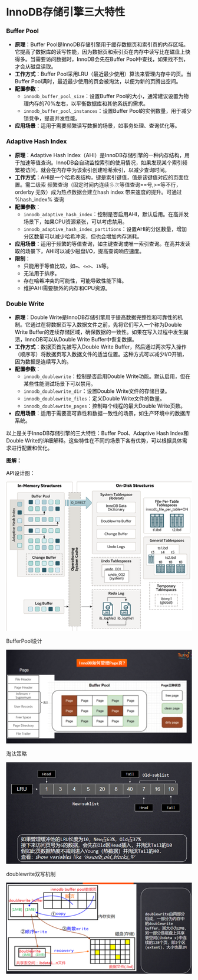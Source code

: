 # InnoDB存储引擎三大特性

### <font style="color:rgb(6, 6, 7);">Buffer Pool</font>
+ **<font style="color:rgb(6, 6, 7);">原理</font>**<font style="color:rgb(6, 6, 7);">：Buffer Pool是InnoDB存储引擎用于缓存数据页和索引页的内存区域。它提高了数据库的读写性能，因为数据页和索引页在内存中读写比在磁盘上快得多。当需要访问数据时，InnoDB会先在Buffer Pool中查找，如果找不到，才会从磁盘读取。</font>
+ **<font style="color:rgb(6, 6, 7);">工作方式</font>**<font style="color:rgb(6, 6, 7);">：Buffer Pool采用LRU（最近最少使用）算法来管理内存中的页。当Buffer Pool满时，最近最少使用的页会被淘汰，以便为新的页腾出空间。</font>
+ **<font style="color:rgb(6, 6, 7);">配置参数</font>**<font style="color:rgb(6, 6, 7);">：</font>
    - `innodb_buffer_pool_size`<font style="color:rgb(6, 6, 7);">：设置Buffer Pool的大小，通常建议设置为物理内存的70%左右，以平衡数据库和其他系统的需求。</font>
    - `innodb_buffer_pool_instances`<font style="color:rgb(6, 6, 7);">：设置Buffer Pool的实例数量，用于减少锁竞争，提高并发性能。</font>
+ **<font style="color:rgb(6, 6, 7);">应用场景</font>**<font style="color:rgb(6, 6, 7);">：适用于需要频繁读写数据的场景，如事务处理、查询优化等。</font>

### <font style="color:rgb(6, 6, 7);">Adaptive Hash Index</font>
+ **<font style="color:rgb(6, 6, 7);">原理</font>**<font style="color:rgb(6, 6, 7);">：Adaptive Hash Index（AHI）是InnoDB存储引擎的一种内存结构，用于加速等值查询。InnoDB会自动监控索引的使用情况，如果发现某个索引频繁被访问，就会在内存中为该索引创建哈希索引，以减少查询时间。</font>
+ **<font style="color:rgb(6, 6, 7);">工作方式</font>**<font style="color:rgb(6, 6, 7);">：AHI是一个哈希表结构，键是索引键值，值是该键值对应的页面位置。需</font>二级索 频繁查询（固定时间内连续<font style="color:rgb(143, 143, 143);">多次</font>等值查询==号,>=等不行，orderby 无效）成为热点数据会建立hash index 带来速度的提升。可通过 %hash_index% 查询
+ **<font style="color:rgb(6, 6, 7);">配置参数</font>**<font style="color:rgb(6, 6, 7);">：</font>
    - `innodb_adaptive_hash_index`<font style="color:rgb(6, 6, 7);">：控制是否启用AHI，默认启用。在高并发场景下，如果CPU资源紧张，可以考虑禁用。</font>
    - `innodb_adaptive_hash_index_partitions`<font style="color:rgb(6, 6, 7);">：设置AHI的分区数量，增加分区数量可以减少哈希冲突，但也会增加内存消耗。</font>
+ **<font style="color:rgb(6, 6, 7);">应用场景</font>**<font style="color:rgb(6, 6, 7);">：适用于频繁的等值查询，如主键查询或唯一索引查询。在高并发读取的场景下，AHI可以减少磁盘I/O，提高查询响应速度。</font>
+ **<font style="color:rgb(6, 6, 7);">限制</font>**<font style="color:rgb(6, 6, 7);">：</font>
    - <font style="color:rgb(6, 6, 7);">只能用于等值比较，如</font>`=`<font style="color:rgb(6, 6, 7);">、</font>`<=>`<font style="color:rgb(6, 6, 7);">、</font>`IN`<font style="color:rgb(6, 6, 7);">等。</font>
    - <font style="color:rgb(6, 6, 7);">无法用于排序。</font>
    - <font style="color:rgb(6, 6, 7);">存在哈希冲突的可能性，可能导致性能下降。</font>
    - <font style="color:rgb(6, 6, 7);">维护AHI需要额外的内存和CPU资源。</font>

### <font style="color:rgb(6, 6, 7);">Double Write</font>
+ **<font style="color:rgb(6, 6, 7);">原理</font>**<font style="color:rgb(6, 6, 7);">：Double Write是InnoDB存储引擎用于提高数据完整性和可靠性的机制。它通过在将数据页写入数据文件之前，先将它们写入一个称为Double Write Buffer的连续存储区域，确保数据的一致性。如果在写入过程中发生崩溃，InnoDB可以从Double Write Buffer中恢复数据。</font>
+ **<font style="color:rgb(6, 6, 7);">工作方式</font>**<font style="color:rgb(6, 6, 7);">：数据页首先被写入Double Write Buffer，然后通过两次写入操作（顺序写）将数据页写入数据文件的适当位置。这种方式可以减少I/O开销，因为数据是连续写入的。</font>
+ **<font style="color:rgb(6, 6, 7);">配置参数</font>**<font style="color:rgb(6, 6, 7);">：</font>
    - `innodb_doublewrite`<font style="color:rgb(6, 6, 7);">：控制是否启用Double Write功能。默认启用，但在某些性能测试场景下可以禁用。</font>
    - `innodb_doublewrite_dir`<font style="color:rgb(6, 6, 7);">：设置Double Write文件的存储目录。</font>
    - `innodb_doublewrite_files`<font style="color:rgb(6, 6, 7);">：定义Double Write文件的数量。</font>
    - `innodb_doublewrite_pages`<font style="color:rgb(6, 6, 7);">：控制每个线程的最大Double Write页数。</font>
+ **<font style="color:rgb(6, 6, 7);">应用场景</font>**<font style="color:rgb(6, 6, 7);">：适用于需要高可靠性和数据一致性的场景，如生产环境中的数据库系统。</font>

<font style="color:rgb(6, 6, 7);">以上是关于InnoDB存储引擎的三大特性：Buffer Pool、Adaptive Hash Index和Double Write的详细解释。这些特性在不同的场景下各有优势，可以根据具体需求进行配置和优化。</font>

<font style="color:rgb(6, 6, 7);"></font>

**<font style="color:rgb(6, 6, 7);">图解：</font>**

<font style="color:rgb(6, 6, 7);">API设计图：</font>

![1743593433908-6b651c28-062d-4ab9-b651-ba5ca4c8ff75.png](./img/NUrD4xe9tY5pa7gS/1743593433908-6b651c28-062d-4ab9-b651-ba5ca4c8ff75-931322.png)

BufferPool设计

![1743593485682-1ddf9fcf-d435-4f01-8c77-948714877b54.png](./img/NUrD4xe9tY5pa7gS/1743593485682-1ddf9fcf-d435-4f01-8c77-948714877b54-930413.png)

淘汰策略

![1743593386366-95e6504e-7a06-48f6-8cd0-2b93f3ec796f.png](./img/NUrD4xe9tY5pa7gS/1743593386366-95e6504e-7a06-48f6-8cd0-2b93f3ec796f-766640.png)

doublewrite双写机制

![1743593355545-aebcf763-12c0-4935-8b76-e8bde8e8ddbc.png](./img/NUrD4xe9tY5pa7gS/1743593355545-aebcf763-12c0-4935-8b76-e8bde8e8ddbc-170645.png)

<font style="color:rgb(6, 6, 7);"></font>

